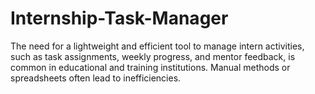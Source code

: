 # Internship-Task-Manager
The need for a lightweight and efficient tool to manage intern activities, such as task assignments, weekly progress, and mentor feedback, is common in educational and training institutions. Manual methods or spreadsheets often lead to inefficiencies.
